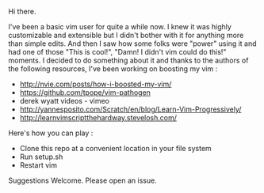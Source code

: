 Hi there. 

I've been a basic vim user for quite a while now. I knew it was highly customizable and extensible but I didn't bother with it for anything more than simple edits. And then I saw how some folks were "power" using it and had one of those "This is cool!", "Damn! I didn't vim could do this!" moments. I decided to do something about it and thanks to the authors of the following resources, I've been working on boosting my vim :

* http://nvie.com/posts/how-i-boosted-my-vim/
* https://github.com/tpope/vim-pathogen
* derek wyatt videos - vimeo
* http://yannesposito.com/Scratch/en/blog/Learn-Vim-Progressively/
* http://learnvimscriptthehardway.stevelosh.com/


Here's how you can play :  
* Clone this repo at a convenient location in your file system
* Run setup.sh
* Restart vim

Suggestions Welcome. Please open an issue.
